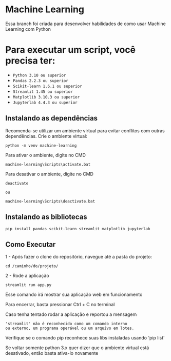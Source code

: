 # Machine Learning

Essa branch foi criada para desenvolver habilidades de como usar Machine Learning com Python

# Para executar um script, você precisa ter:

- `Python 3.10 ou superior`
- `Pandas 2.2.3 ou superior`
- `Scikit-learn 1.6.1 ou superior`
- `Streamlit 1.45 ou superior`
- `Matplotlib 3.10.3 ou superior`
- `Jupyterlab 4.4.3 ou superior`

## Instalando as dependências
Recomenda-se utilizar um ambiente virtual para evitar conflitos com outras dependências.
Crie o ambiente virtual:
```
python -m venv machine-learning
```

Para ativar o ambiente, digite no CMD
```
machine-learning\Scripts\activate.bat
```

Para desativar o ambiente, digite no CMD
```
deactivate

ou 

machine-learning\Scripts\deactivate.bat
```

## Instalando as bibliotecas

```
pip install pandas scikit-learn streamlit matplotlib jupyterlab
```

## Como Executar
1 - Após fazer o clone do repositório, navegue até a pasta do projeto:
```
cd /caminho/do/projeto/
```
2 - Rode a aplicação
```
streamlit run app.py
```
Esse comando irá mostrar sua aplicação web em funcionamento

Para encerrar, basta pressionar Ctrl + C no terminal

Caso tenha tentado rodar a aplicação e reportou a mensagem
```
'streamlit' não é reconhecido como um comando interno
ou externo, um programa operável ou um arquivo em lotes.
```

Verifique se o comando pip reconhece suas libs instaladas usando 'pip list'

Se voltar somente python 3.x quer dizer que o ambiente virtual está desativado, então basta ativa-lo novamente